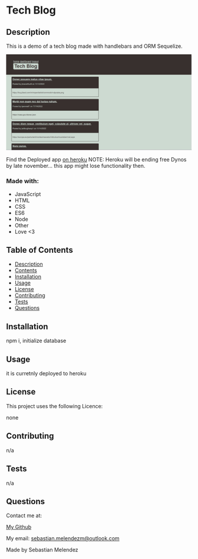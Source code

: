 
# Tech Blog

## Description

  This is a demo of a tech blog made with handlebars and ORM Sequelize.
  
  ![image](./public/img/Screenshot%202022-11-13%20203249.jpg)
  
  Find the Deployed app [on heroku](https://tech-blog-bymelendev.herokuapp.com/) NOTE: Heroku will be ending free Dynos by late november... this app might lose functionality then.
  ### Made with:
  
* JavaScript
* HTML
* CSS
* ES6
* Node
* Other
* Love <3


## Table of Contents
* [Description](#description)
* [Contents](#contents)
* [Installation](#installation) 
* [Usage](#usage)
* [License](#licence)
* [Contributing](#contributing)
* [Tests](#tests)
* [Questions](#questions)


## Installation
  npm i, initialize database 
  
## Usage
  it is curretnly deployed to heroku
   

  ## License
  This project uses the following Licence:


  none
  
  

    
  

## Contributing
  n/a

## Tests
  n/a

## Questions
  Contact me at:


  [My Github](https://github.com/SebasMelendez)


  My email: sebastian.melendezm@outlook.com

Made by Sebastian Melendez

